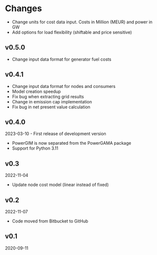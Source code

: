 # Changes

- Change units for cost data input. Costs in Million (MEUR) and power in GW
- Add options for load flexibility (shiftable and price sensitive)

## v0.5.0
- Change input data format for generator fuel costs

## v0.4.1
- Change input data format for nodes and consumers
- Model creation speedup
- Fix bug when extracting grid results
- Change in emission cap implementation
- Fix bug in net present value calculation

## v0.4.0
2023-03-10 - First release of development version
- PowerGIM is now separated from the PowerGAMA package
- Support for Python 3.11

## v0.3
2022-11-04
- Update node cost model (linear instead of fixed)

## v0.2
2022-11-07
- Code moved from Bitbucket to GitHub

## v0.1
2020-09-11
 